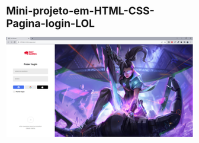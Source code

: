 # Mini-projeto-em-HTML-CSS-Pagina-login-LOL

<img src = "https://github.com/allesantos/allesantos/blob/main/imagens/LOL.png">
 
